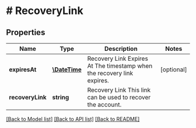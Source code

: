 # # RecoveryLink

## Properties

Name | Type | Description | Notes
------------ | ------------- | ------------- | -------------
**expiresAt** | [**\DateTime**](\DateTime.md) | Recovery Link Expires At  The timestamp when the recovery link expires. | [optional] 
**recoveryLink** | **string** | Recovery Link  This link can be used to recover the account. | 

[[Back to Model list]](../../README.md#documentation-for-models) [[Back to API list]](../../README.md#documentation-for-api-endpoints) [[Back to README]](../../README.md)


